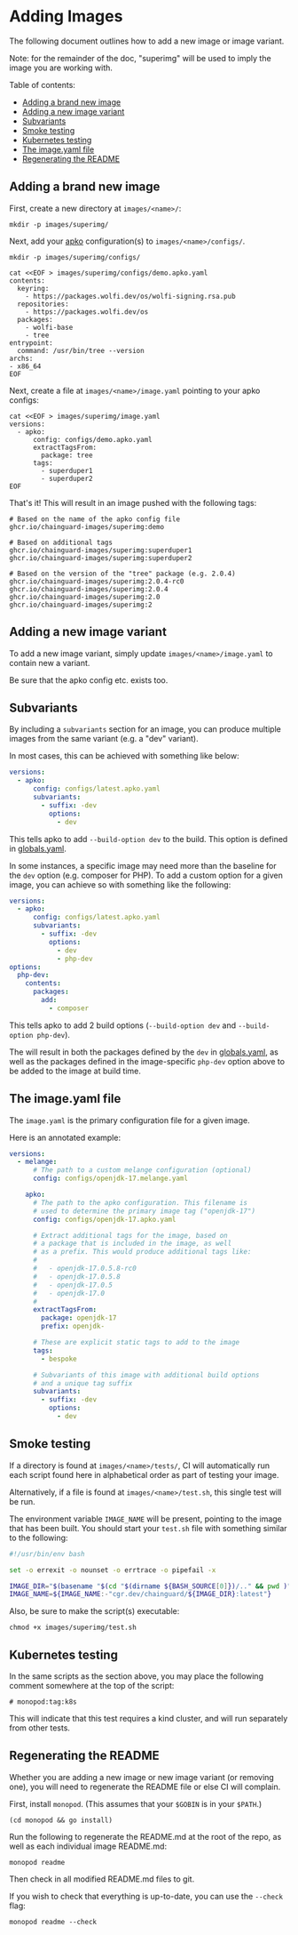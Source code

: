 # Adding Images

The following document outlines how to add a new image or image variant.

Note: for the remainder of the doc, "superimg" will be used
to imply the image you are working with.

Table of contents:
- [Adding a brand new image](#adding-a-brand-new-image)
- [Adding a new image variant](#adding-a-new-image-variant)
- [Subvariants](#subvariants)
- [Smoke testing](#smoke-testing)
- [Kubernetes testing](#smoke-testing)
- [The image.yaml file](#the-imageyaml-file)
- [Regenerating the README](#regenerating-the-readme)

## Adding a brand new image

First, create a new directory at `images/<name>/`:

```
mkdir -p images/superimg/
```

Next, add your [apko](https://github.com/chainguard-dev/apko)
configuration(s) to `images/<name>/configs/`.
```
mkdir -p images/superimg/configs/
```

```
cat <<EOF > images/superimg/configs/demo.apko.yaml
contents:
  keyring:
    - https://packages.wolfi.dev/os/wolfi-signing.rsa.pub
  repositories:
    - https://packages.wolfi.dev/os
  packages:
    - wolfi-base
    - tree
entrypoint:
  command: /usr/bin/tree --version
archs:
- x86_64
EOF
```

Next, create a file at `images/<name>/image.yaml` pointing to your apko configs:

```
cat <<EOF > images/superimg/image.yaml
versions:
  - apko:
      config: configs/demo.apko.yaml
      extractTagsFrom:
        package: tree
      tags:
        - superduper1
        - superduper2
EOF
```

That's it! This will result in an image pushed with the following tags:
```
# Based on the name of the apko config file
ghcr.io/chainguard-images/superimg:demo

# Based on additional tags
ghcr.io/chainguard-images/superimg:superduper1
ghcr.io/chainguard-images/superimg:superduper2

# Based on the version of the "tree" package (e.g. 2.0.4)
ghcr.io/chainguard-images/superimg:2.0.4-rc0
ghcr.io/chainguard-images/superimg:2.0.4
ghcr.io/chainguard-images/superimg:2.0
ghcr.io/chainguard-images/superimg:2
```

## Adding a new image variant

To add a new image variant, simply update
`images/<name>/image.yaml` to contain new a variant.

Be sure that the apko config etc. exists too.

## Subvariants

By including a `subvariants` section for an image, you can produce multiple
images from the same variant (e.g. a "dev" variant).

In most cases, this can be achieved with something like below:

```yaml
versions:
  - apko:
      config: configs/latest.apko.yaml
      subvariants:
        - suffix: -dev
          options:
            - dev
```

This tells apko to add `--build-option dev` to the build. This option
is defined in [globals.yaml](./globals.yaml).

In some instances, a specific image may need more than the baseline for
the `dev` option (e.g. composer for PHP). To add a custom option for
a given image, you can achieve so with something like the following:

```yaml
versions:
  - apko:
      config: configs/latest.apko.yaml
      subvariants:
        - suffix: -dev
          options:
            - dev
            - php-dev
options:
  php-dev:
    contents:
      packages:
        add:
          - composer
```

This tells apko to add 2 build options
(`--build-option dev` and `--build-option php-dev`).

The will result in both the packages defined by the `dev` in
[globals.yaml](./globals.yaml), as well as the packages defined in
the image-specific `php-dev` option above to be added to the image
at build time.

## The image.yaml file

The `image.yaml` is the primary configuration file for a given image.

Here is an annotated example:

```yaml
versions:
  - melange:
      # The path to a custom melange configuration (optional)
      config: configs/openjdk-17.melange.yaml

    apko:
      # The path to the apko configuration. This filename is
      # used to determine the primary image tag ("openjdk-17")
      config: configs/openjdk-17.apko.yaml

      # Extract additional tags for the image, based on
      # a package that is included in the image, as well
      # as a prefix. This would produce additional tags like:
      #
      #   - openjdk-17.0.5.8-rc0
      #   - openjdk-17.0.5.8
      #   - openjdk-17.0.5
      #   - openjdk-17.0
      #
      extractTagsFrom:
        package: openjdk-17
        prefix: openjdk-

      # These are explicit static tags to add to the image
      tags:
        - bespoke

      # Subvariants of this image with additional build options
      # and a unique tag suffix
      subvariants:
        - suffix: -dev
          options:
            - dev
```

## Smoke testing

If a directory is found at `images/<name>/tests/`, CI will automatically run
each script found here in alphabetical order as part of testing your image.

Alternatively, if a file is found at `images/<name>/test.sh`, this single test will be run.

The environment variable `IMAGE_NAME` will be present, pointing to the image that has been built. You should start your `test.sh` file with something similar to the following:

```sh
#!/usr/bin/env bash

set -o errexit -o nounset -o errtrace -o pipefail -x

IMAGE_DIR="$(basename "$(cd "$(dirname ${BASH_SOURCE[0]})/.." && pwd )")"
IMAGE_NAME=${IMAGE_NAME:-"cgr.dev/chainguard/${IMAGE_DIR}:latest"}

```

Also, be sure to make the script(s) executable:

```
chmod +x images/superimg/test.sh
```

## Kubernetes testing

In the same scripts as the section above, you may place the following comment
somewhere at the top of the script:

```
# monopod:tag:k8s
```

This will indicate that this test requires a kind cluster, and will run
separately from other tests.

## Regenerating the README

Whether you are adding a new image or new image variant (or removing one),
you will need to regenerate the README file or else CI will complain.

First, install `monopod`. (This assumes that your `$GOBIN` is in your `$PATH`.)

```shell
(cd monopod && go install)
```

Run the following to regenerate the README.md at the root of the repo, as well as each individual image README.md:

```
monopod readme
```

Then check in all modified README.md files to git.

If you wish to check that everything is up-to-date,
you can use the `--check` flag:

```
monopod readme --check
```
